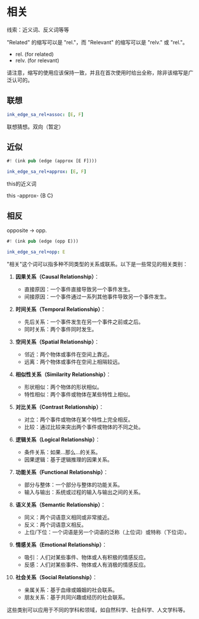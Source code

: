 # 相关

线索：近义词、反义词等等

"Related" 的缩写可以是 "rel."，而 "Relevant" 的缩写可以是 "relv." 或 "rel."。

- rel. (for related)
- relv. (for relevant)

请注意，缩写的使用应该保持一致，并且在首次使用时给出全称，除非该缩写是广泛认可的。

## 联想

```yaml
ink_edge_sa_rel+assoc: [E, F]
```

联想猜想。双向（暂定）


## 近似 

```rs
#! (ink pub (edge (approx [E F])))
```

```yaml
ink_edge_sa_rel+approx: [E, F]
```

this的近义词

this -approx- {B C}  


## 相反

opposite -> opp.

```rs
#! (ink pub (edge (opp E)))
```

```yaml
ink_edge_sa_rel+opp: E
```


"相关"这个词可以指多种不同类型的关系或联系。以下是一些常见的相关类别：

1. **因果关系（Causal Relationship）**：
   - 直接原因：一个事件直接导致另一个事件发生。
   - 间接原因：一个事件通过一系列其他事件导致另一个事件发生。

2. **时间关系（Temporal Relationship）**：
   - 先后关系：一个事件发生在另一个事件之前或之后。
   - 同时关系：两个事件同时发生。

3. **空间关系（Spatial Relationship）**：
   - 邻近：两个物体或事件在空间上靠近。
   - 远离：两个物体或事件在空间上相隔较远。

4. **相似性关系（Similarity Relationship）**：
   - 形状相似：两个物体的形状相似。
   - 特性相似：两个事件或物体在某些特性上相似。

5. **对比关系（Contrast Relationship）**：
   - 对立：两个事件或物体在某个特性上完全相反。
   - 比较：通过比较来突出两个事件或物体的不同之处。

6. **逻辑关系（Logical Relationship）**：
   - 条件关系：如果...那么...的关系。
   - 因果逻辑：基于逻辑推理的因果关系。

7. **功能关系（Functional Relationship）**：
   - 部分与整体：一个部分与整体的功能关系。
   - 输入与输出：系统或过程的输入与输出之间的关系。

8. **语义关系（Semantic Relationship）**：
   - 同义：两个词语意义相同或非常接近。
   - 反义：两个词语意义相反。
   - 上位/下位：一个词语是另一个词语的泛称（上位词）或特称（下位词）。

9. **情感关系（Emotional Relationship）**：
   - 吸引：人们对某些事件、物体或人有积极的情感反应。
   - 反感：人们对某些事件、物体或人有消极的情感反应。

10. **社会关系（Social Relationship）**：
    - 亲属关系：基于血缘或婚姻的社会联系。
    - 朋友关系：基于共同兴趣或经历的社会联系。

这些类别可以应用于不同的学科和领域，如自然科学、社会科学、人文学科等。